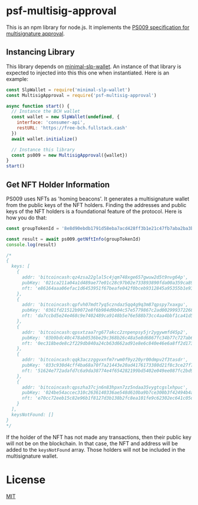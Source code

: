 # psf-multisig-approval

This is an npm library for node.js. It implements the [PS009 specification for multisignature approval](https://github.com/Permissionless-Software-Foundation/specifications/blob/master/ps009-multisig-approval.md).

## Instancing Library
This library depends on [minimal-slp-wallet](https://www.npmjs.com/package/minimal-slp-wallet). An instance of that library is expected to injected into this this one when instantiated. Here is an example:

```javascript
const SlpWallet = require('minimal-slp-wallet')
const MultisigApproval = require('psf-multisig-approval')

async function start() {
  // Instance the BCH wallet
  const wallet = new SlpWallet(undefined, {
    interface: 'consumer-api',
    restURL: 'https://free-bch.fullstack.cash'
  })
  await wallet.initialize()

  // Instance this library
  const ps009 = new MultisigApproval({wallet})
}
start()
```

## Get NFT Holder Information
PS009 uses NFTs as 'homing beacons'. It generates a multisignature wallet from the public keys of the NFT holders. Finding the addresses and public keys of the NFT holders is a foundational feature of the protocol. Here is how you do that:

```javascript
const groupTokenId = '8e8d90ebdb1791d58eba7acd428ff3b1e21c47fb7aba2ba3b5b815aa0fe7d6d5'

const result = await ps009.getNftInfo(groupTokenId)
console.log(result)

/*
{
  keys: [
    {
      addr: 'bitcoincash:qz4zsa22glal5c4jqm748xge657gwuw2d5t9nvg64p',
      pubKey: '021ca211a04a1d489ae77e01c28c97b02e733893890fda00a359ca8956c2e0d259',
      nft: 'e86164aaa06efac1d6453951f67beafe042f0bceb9312845a95355b1e93aa846'
    },
    {
      addr: 'bitcoincash:qpfvh07mdt7yq5czndaz5qq4g9q3m87qpspy7xaxgu',
      pubKey: '0361fd21512b9072e8f6b984d9b04c57e5779867c2ad002999372268770fcb2674',
      nft: 'da7ccbd5e24e468c9e7402489ca9148b5e76e588b73cc4aa4bbf1ca41d5808ab'
    },
    {
      addr: 'bitcoincash:qpsxtzaa7rg677akcc2znpenpsy5jr2ygywmfd45p2',
      pubKey: '03b9bdc40c478ab0536be29c368b26c48a5e8d6867fc34b77c727ab690365aae91',
      nft: '0ec318bede8c2f229db840a24cb63d662ad91e8e6c840e46e6a8ff2d173049ce'
    },
    {
      addr: 'bitcoincash:qqk3aczzggvxnfm7rwm0f9yz20yr00dmpv2f3tasdr',
      pubKey: '033c930d4cff4ba68a70f7a21443e20ad4176173380d21f8c3ce27f7ce947f3246',
      nft: '51624e772adafd7c6a9da38774e4f654282199bd5402e049ee087fc2bd900882'
    },
    {
      addr: 'bitcoincash:qpszha37cjn6n83hpxn7zz5ndaa35vygtcgslxhpuc',
      pubKey: '024be54accec310c2636140336ae548d610ba9b7ce300b3f42494b4a6f2963731f',
      nft: 'e70cc72eeb15c82e96b1f8127d3b138b2fc8ea101fe9c62302ec641c05d4b97d'
    }
  ],
  keysNotFound: []
}
*/
```

If the holder of the NFT has not made any transactions, then their public key will not be on the blockchain. In that case, the NFT and address will be added to the `keysNotFound` array. Those holders will not be included in the multisignature wallet.



# License
[MIT](LICENSE.md)
